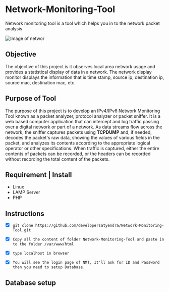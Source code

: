 # Network-Monitoring-Tool
Network monitoring tool is a tool which helps you in to the network packet analysis

![Image of networ](https://www.flowmon.com/getattachment/Home/Tabs/Network-Monitoring-Visibility/product-img-monitoring.png)

## Objective
The objective of this project is it observes local area network usage and provides a
statistical display of data in a network. The network display monitor displays the
information that is time stamp, source ip, destination ip, source mac, destination mac,
etc.

## Purpose of Tool
The purpose of this project is to develop an IPv4/IPv6 Network Monitoring Tool
known as a packet analyzer, protocol analyzer or packet sniffer. It is a web based
computer application that can intercept and log traffic passing over a digital network
or part of a network.
As data streams flow across the network, the sniffer captures packets using
<b>TCPDUMP</b> and, if needed, decodes the packet&#39;s raw data, showing the values of
various fields in the packet, and analyzes its contents according to the appropriate
logical operator or other specifications. When traffic is captured, either the entire
contents of packets can be recorded, or the headers can be recorded without recording
the total content of the packets.

## Requirement           | Install 
* Linux                  
* LAMP Server            
* PHP                    

## Instructions

- [x] `git clone https://github.com/developersatyendra/Network-Monitoring-Tool.git`

- [x] `Copy all the content of folder Network-Monitoring-Tool and paste in to the folder /var/www/html`

- [x] `type localhost in browser`

- [x] `You will see the login page of NMT, It'll ask for ID and Password then you need to setup Database.`

## Database setup
